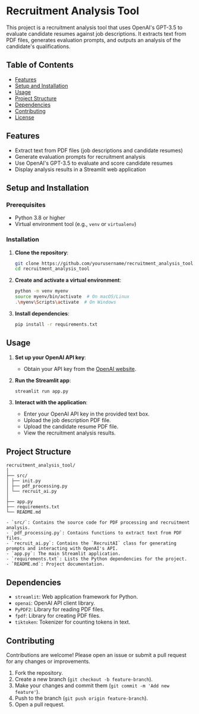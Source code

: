 # Recruitment Analysis Tool

This project is a recruitment analysis tool that uses OpenAI's GPT-3.5 to evaluate candidate resumes against job descriptions. It extracts text from PDF files, generates evaluation prompts, and outputs an analysis of the candidate's qualifications.

## Table of Contents

- [Features](#features)
- [Setup and Installation](#setup-and-installation)
- [Usage](#usage)
- [Project Structure](#project-structure)
- [Dependencies](#dependencies)
- [Contributing](#contributing)
- [License](#license)

## Features

- Extract text from PDF files (job descriptions and candidate resumes)
- Generate evaluation prompts for recruitment analysis
- Use OpenAI's GPT-3.5 to evaluate and score candidate resumes
- Display analysis results in a Streamlit web application

## Setup and Installation

### Prerequisites

- Python 3.8 or higher
- Virtual environment tool (e.g., `venv` or `virtualenv`)

### Installation

1. **Clone the repository**:
    ```sh
    git clone https://github.com/yourusername/recruitment_analysis_tool.git
    cd recruitment_analysis_tool
    ```

2. **Create and activate a virtual environment**:
    ```sh
    python -m venv myenv
    source myenv/bin/activate  # On macOS/Linux
    .\myenv\Scripts\activate  # On Windows
    ```

3. **Install dependencies**:
    ```sh
    pip install -r requirements.txt
    ```

## Usage

1. **Set up your OpenAI API key**:
    - Obtain your API key from the [OpenAI website](https://beta.openai.com/signup/).

2. **Run the Streamlit app**:
    ```sh
    streamlit run app.py
    ```

3. **Interact with the application**:
    - Enter your OpenAI API key in the provided text box.
    - Upload the job description PDF file.
    - Upload the candidate resume PDF file.
    - View the recruitment analysis results.

## Project Structure

    recruitment_analysis_tool/
    │
    ├── src/
    │ ├── init.py
    │ ├── pdf_processing.py
    │ └── recruit_ai.py
    │
    ├── app.py
    ├── requirements.txt
    └── README.md

    - `src/`: Contains the source code for PDF processing and recruitment analysis.
    - `pdf_processing.py`: Contains functions to extract text from PDF files.
    - `recruit_ai.py`: Contains the `RecruitAI` class for generating prompts and interacting with OpenAI's API.
    - `app.py`: The main Streamlit application.
    - `requirements.txt`: Lists the Python dependencies for the project.
    - `README.md`: Project documentation.

## Dependencies

- `streamlit`: Web application framework for Python.
- `openai`: OpenAI API client library.
- `PyPDF2`: Library for reading PDF files.
- `fpdf`: Library for creating PDF files.
- `tiktoken`: Tokenizer for counting tokens in text.

## Contributing

Contributions are welcome! Please open an issue or submit a pull request for any changes or improvements.

1. Fork the repository.
2. Create a new branch (`git checkout -b feature-branch`).
3. Make your changes and commit them (`git commit -m 'Add new feature'`).
4. Push to the branch (`git push origin feature-branch`).
5. Open a pull request.
